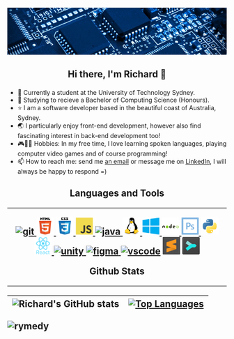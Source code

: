 ![hardwarebanner](https://github.com/Rymedy/Rymedy/blob/main/images/hardware.jpg)

## <p align="center">Hi there, I'm Richard 👋</p>
- 🌱 Currently a student at the University of Technology Sydney.
- 📖 Studying to recieve a Bachelor of Computing Science (Honours).
- ⭐️ I am a software developer based in the beautiful coast of Australia, Sydney.
- 🌏 I particularly enjoy front-end development, however also find fascinating interest in back-end development too!
- 🎮👨‍💻 Hobbies: In my free time, I love learning spoken languages, playing computer video games and of course programming!
- 📫 How to reach me: send me [an email](mailto:rfwebb10@gmail.com) or message me on [LinkedIn](https://www.linkedin.com/in/richard-webb-b479b81b3/), I will always be happy to respond =)

<h2 align="center">
Languages and Tools
  
---
<a href="https://git-scm.com/" target="_blank" rel="noreferrer"> <img src="https://www.vectorlogo.zone/logos/git-scm/git-scm-icon.svg" alt="git" width="40" height="40"/> </a> <a href="https://www.w3.org/html/" target="_blank" rel="noreferrer"> <img src="https://raw.githubusercontent.com/devicons/devicon/master/icons/html5/html5-original-wordmark.svg" alt="html5" width="40" height="40"/> </a><a href="https://www.w3schools.com/css/" target="_blank" rel="noreferrer"> <img src="https://raw.githubusercontent.com/devicons/devicon/master/icons/css3/css3-original-wordmark.svg" alt="css3" width="40" height="40"/> </a> <a href="https://developer.mozilla.org/en-US/docs/Web/JavaScript" target="_blank" rel="noreferrer"> <img src="https://raw.githubusercontent.com/devicons/devicon/master/icons/javascript/javascript-original.svg" alt="javascript" width="40" height="40"/> </a><a href="https://developer.mozilla.org/en-US/docs/Web/JavaScript" target="_blank" rel="noreferrer"> <img src="https://raw.githubusercontent.com/devicons/devicon/master/icons/https://raw.githubusercontent.com/jmnote/z-icons/master/svg/java.svg" alt="java" width="40" height="40"/> </a> <a href="https://www.linux.org/" target="_blank" rel="noreferrer"> <img src="https://raw.githubusercontent.com/devicons/devicon/master/icons/linux/linux-original.svg" alt="linux" width="40" height="40"/> </a> <a href="https://www.microsoft.com/en-ca/windows?r=1" target="_blank" rel="noreferrer"> <img src="https://raw.githubusercontent.com/devicons/devicon/d00d0969292a6569d45b06d3f350f463a0107b0d/icons/windows8/windows8-original.svg" alt="windows" width="40" height="40"/> </a> <a href="https://nodejs.org" target="_blank" rel="noreferrer"> <img src="https://raw.githubusercontent.com/devicons/devicon/master/icons/nodejs/nodejs-original-wordmark.svg" alt="nodejs" width="40" height="40"/> </a> <a href="https://www.photoshop.com/en" target="_blank" rel="noreferrer"> <img src="https://raw.githubusercontent.com/devicons/devicon/master/icons/photoshop/photoshop-line.svg" alt="photoshop" width="40" height="40"/> </a> <a href="https://www.python.org" target="_blank" rel="noreferrer"> <img src="https://raw.githubusercontent.com/devicons/devicon/master/icons/python/python-original.svg" alt="python" width="40" height="40"/> </a> <a href="https://reactjs.org/" target="_blank" rel="noreferrer"> <img src="https://raw.githubusercontent.com/devicons/devicon/master/icons/react/react-original-wordmark.svg" alt="react" width="40" height="40"/> </a> <a href="https://unity.com/" target="_blank" rel="noreferrer"> <img src="https://www.vectorlogo.zone/logos/unity3d/unity3d-icon.svg" alt="unity" width="40" height="40"/> </a> <a href="https://www.figma.com/" target="_blank" rel="noreferrer"> <img src="https://www.vectorlogo.zone/logos/figma/figma-icon.svg" alt="figma" width="40" height="40"/> </a> <a href="https://code.visualstudio.com/" target="_blank" rel="noreferrer"> <img src="https://cdn.jsdelivr.net/gh/devicons/devicon/icons/vscode/vscode-original.svg" alt="vscode" width="40" height="40"/></a> <a href="https://www.sublimetext.com/" target="_blank" rel="noreferrer"> <img src="https://github.com/Rymedy/Rymedy/blob/main/images/sublimetext.svg" alt="sublime-text" width="40" height="40"/></a> <a href="https://www.sublimemerge.com/" target="_blank" rel="noreferrer"> <img src="https://github.com/Rymedy/Rymedy/blob/main/images/sublimemerge.png" alt="sublime-text" width="40" height="40"/></a> 
  
Github Stats

---
|![Richard's GitHub stats](https://github-readme-stats.vercel.app/api?username=rymedy&show_icons=true&theme=outrun&hide_border=true)|[![Top Languages](https://github-readme-stats.vercel.app/api/top-langs/?username=rymedy&theme=outrun&layout=compact&hide_border=true)](https://github.com/rymedy/github-readme-stats)|
|-|-|

<p align="left"> <img src="https://komarev.com/ghpvc/?username=rymedy&label=Profile%20views&color=0e75b6&style=flat" alt="rymedy" /> </p>
  
</h2>
